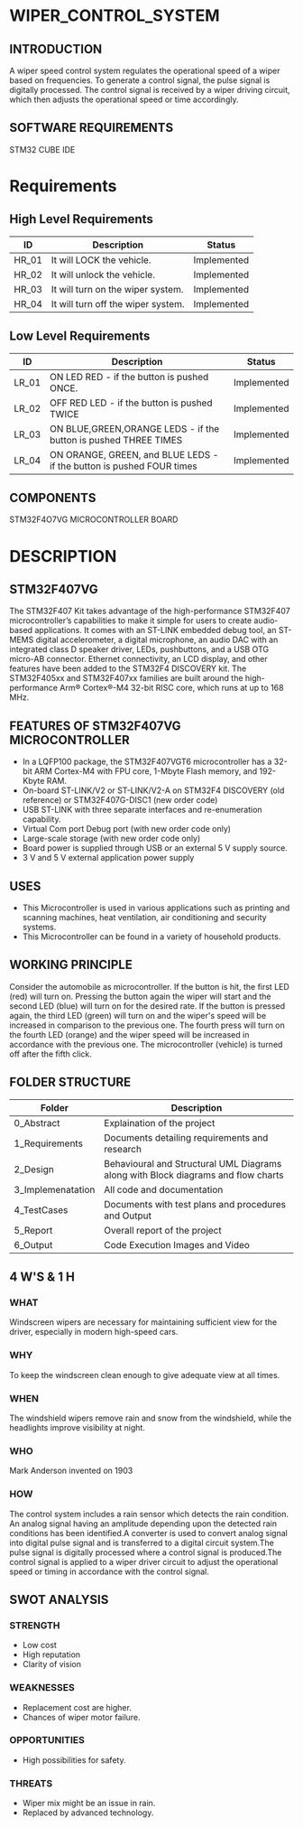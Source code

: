 # WIPER_CONTROL_SYSTEM

## INTRODUCTION
A wiper speed control system regulates the operational speed of a wiper based on frequencies. To generate a control signal, the pulse signal is digitally processed. The control signal is received by a wiper driving circuit, which then adjusts the operational speed or time accordingly.  

## SOFTWARE REQUIREMENTS
 STM32 CUBE IDE
# Requirements

## High Level Requirements

ID | Description | Status
-- | -- | --
HR_01 | It will LOCK the vehicle. | Implemented
HR_02 | It will unlock the vehicle. | Implemented
HR_03 | It will turn on the wiper system. | Implemented
HR_04 | It will turn off the wiper system. | Implemented

## Low Level Requirements

ID | Description | Status
-- | -- | --
LR_01 | ON LED RED - if the button is pushed ONCE. | Implemented
LR_02 | OFF RED LED - if the button is pushed TWICE | Implemented
LR_03 | ON BLUE,GREEN,ORANGE LEDS - if the button is pushed THREE TIMES | Implemented
LR_04 | ON ORANGE, GREEN, and BLUE LEDS - if the button is pushed FOUR times | Implemented

## COMPONENTS
  STM32F4O7VG MICROCONTROLLER BOARD
# DESCRIPTION

## STM32F407VG
 The STM32F407 Kit takes advantage of the high-performance STM32F407 microcontroller’s capabilities to make it simple for users to create audio-based applications. It comes with an ST-LINK embedded debug tool, an ST-MEMS digital accelerometer, a digital microphone, an audio DAC with an integrated class D speaker driver, LEDs, pushbuttons, and a USB OTG micro-AB connector. Ethernet connectivity, an LCD display, and other features have been added to the STM32F4 DISCOVERY kit. The STM32F405xx and STM32F407xx families are built around the high-performance Arm® Cortex®-M4 32-bit RISC core, which runs at up to 168 MHz.
 
## FEATURES OF STM32F407VG MICROCONTROLLER
  * In a LQFP100 package, the STM32F407VGT6 microcontroller has a 32-bit ARM Cortex-M4 with FPU core, 1-Mbyte Flash memory, and 192-Kbyte RAM.
  * On-board ST-LINK/V2 or ST-LINK/V2-A on STM32F4 DISCOVERY (old reference) or STM32F407G-DISC1 (new order code)
  * USB ST-LINK with three separate interfaces and re-enumeration capability.
  * Virtual Com port Debug port (with new order code only)
  * Large-scale storage (with new order code only)
  * Board power is supplied through USB or an external 5 V supply source.
  * 3 V and 5 V external application power supply

## USES
  * This Microcontroller is used in various applications such as printing and scanning machines, heat ventilation, air conditioning and security systems. 
  * This Microcontroller can be found in a variety of household products.

## WORKING PRINCIPLE
Consider the automobile as microcontroller. If the button is hit, the first LED (red) will turn on. Pressing the button again the wiper will start and the second LED (blue) will turn on for the desired rate. If the button is pressed again, the third LED (green) will turn on and the wiper's speed will be increased in comparison to the previous one. The fourth press will turn on the fourth LED (orange) and the wiper speed will be increased in accordance with the previous one. The microcontroller (vehicle) is turned off after the fifth click.

## FOLDER STRUCTURE

Folder | Description
-- | --
0_Abstract | Explaination of the project
1_Requirements | Documents detailing requirements and research
2_Design	| Behavioural and Structural UML Diagrams along with Block diagrams and flow charts
3_Implemenatation	 | All code and documentation
4_TestCases	| Documents with test plans and procedures and Output
5_Report	| Overall report of the project
6_Output	| Code Execution Images and Video

## 4 W'S & 1 H
 
 ### WHAT 
  Windscreen wipers are necessary for maintaining sufficient view for the driver, especially in modern high-speed cars.
 ### WHY 
   To keep the windscreen clean enough to give adequate view at all times.
 ### WHEN 
  The windshield wipers remove rain and snow from the windshield, while the headlights improve visibility at night.
 ### WHO 
  Mark Anderson invented on 1903
 ### HOW 
  The control system includes a rain sensor which detects the rain condition. An analog signal having an amplitude depending upon the detected rain conditions has been identified.A converter is used to convert analog signal into digital pulse signal and is transferred to a digital circuit system.The pulse signal is digitally processed where a control signal is produced.The control signal is applied to a wiper driver circuit to adjust the operational speed or timing in accordance with the control signal.
  
## SWOT ANALYSIS

### STRENGTH
* Low cost 
* High reputation
* Clarity of vision 

### WEAKNESSES
* Replacement cost are higher.
* Chances of wiper motor failure.

### OPPORTUNITIES
* High possibilities for safety.

### THREATS
* Wiper mix might be an issue in rain.
* Replaced  by advanced technology.

